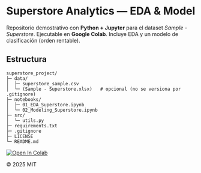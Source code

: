 # Superstore Analytics — EDA & Model

Repositorio demostrativo con **Python + Jupyter** para el dataset *Sample - Superstore*.
Ejecutable en **Google Colab**. Incluye EDA y un modelo de clasificación (orden rentable).

## Estructura
```
superstore_project/
├─ data/
│  ├─ superstore_sample.csv
│  └─ (Sample - Superstore.xlsx)   # opcional (no se versiona por .gitignore)
├─ notebooks/
│  ├─ 01_EDA_Superstore.ipynb
│  └─ 02_Modeling_Superstore.ipynb
├─ src/
│  └─ utils.py
├─ requirements.txt
├─ .gitignore
├─ LICENSE
└─ README.md
```

[![Open In Colab](https://colab.research.google.com/assets/colab-badge.svg)](
https://colab.research.google.com/github/jaimehdzgt/superstore_project/blob/main/notebooks/01_EDA_Superstore.ipynb)

© 2025 MIT
